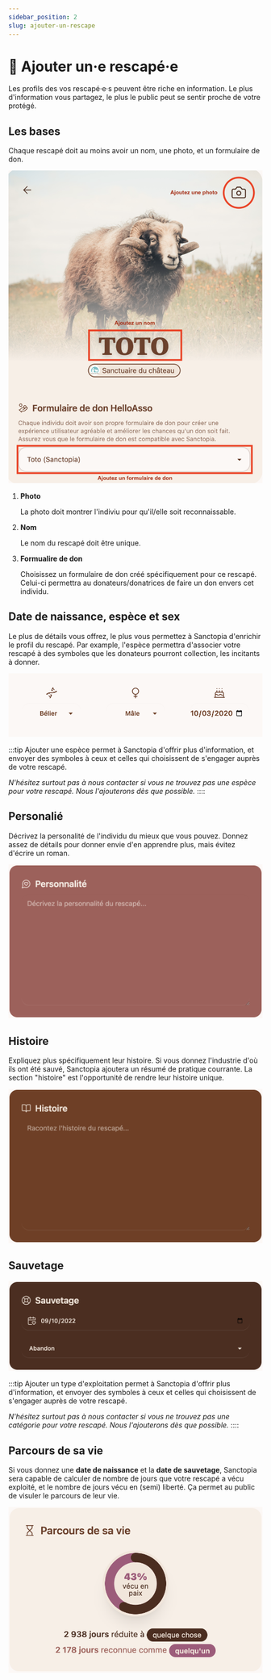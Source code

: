 ```yaml
---
sidebar_position: 2
slug: ajouter-un-rescape
---
```


# 🐰 Ajouter un·e rescapé·e

Les profils des vos rescapé·e·s peuvent être riche en information. Le plus d'information vous partagez, le plus le public peut se sentir proche de votre protégé.

## Les bases

Chaque rescapé doit au moins avoir un nom, une photo, et un formulaire de don.

![Les bases](./img/Sanctopia-animal-profile.png)

1. **Photo**

   La photo doit montrer l'indiviu pour qu'il/elle soit reconnaissable.

2. **Nom**

   Le nom du rescapé doit être unique.

3. **Formualire de don**

    Choisissez un formulaire de don créé spécifiquement pour ce rescapé. Celui-ci permettra au donateurs/donatrices de faire un don envers cet individu.

## Date de naissance, espèce et sex

Le plus de détails vous offrez, le plus vous permettez à Sanctopia d'enrichir le profil du rescapé. Par example, l'espèce permettra d'associer votre rescapé à des symboles que les donateurs pourront collection, les incitants à donner.

![Meta](./img/Sanctopia-animal-meta.png)

:::tip
Ajouter une espèce permet à Sanctopia d'offrir plus d'information, et envoyer des symboles à ceux et celles qui choisissent de s'engager auprès de votre rescapé. 

_N'hésitez surtout pas à nous contacter si vous ne trouvez pas une espèce pour votre rescapé. Nous l'ajouterons dès que possible._
::::

## Personalié

Décrivez la personalité de l'individu du mieux que vous pouvez. Donnez assez de détails pour donner envie d'en apprendre plus, mais évitez d'écrire un roman.

![Personalité](./img/Sanctopia-animal-personalite.png)

## Histoire

Expliquez plus spécifiquement leur histoire. Si vous donnez l'industrie d'où ils ont été sauvé, Sanctopia ajoutera un résumé de pratique courrante. La section "histoire" est l'opportunité de rendre leur histoire unique.

![Histoire](./img/Sanctopia-animal-histoire.png)

## Sauvetage

![Sauvetage](./img/Sanctopia-animal-sauvetage.png)

:::tip
Ajouter un type d'exploitation permet à Sanctopia d'offrir plus d'information, et envoyer des symboles à ceux et celles qui choisissent de s'engager auprès de votre rescapé. 

_N'hésitez surtout pas à nous contacter si vous ne trouvez pas une catégorie pour votre rescapé. Nous l'ajouterons dès que possible._
::::

## Parcours de sa vie

Si vous donnez une **date de naissance** et la **date de sauvetage**, Sanctopia sera capable de calculer de nombre de jours que votre rescapé a vécu exploité, et le nombre de jours vécu en (semi) liberté. Ça permet au public de visuler le parcours de leur vie.

![Parcours de vie](./img/Sanctopia-animal-parcours-de-sa-vie.png)